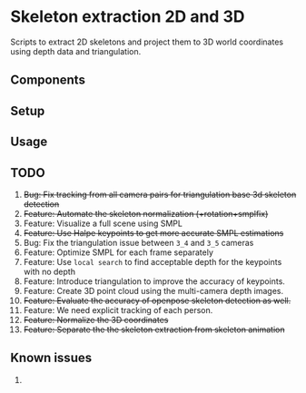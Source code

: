 # Skeleton extraction 2D and 3D

Scripts to extract 2D skeletons and project them to 3D world coordinates using depth data and triangulation.

## Components


## Setup


## Usage


## TODO

1. ~~Bug: Fix tracking from all camera pairs for triangulation base 3d skeleton detection~~
1. ~~Feature: Automate the skeleton normalization (+rotation+smplfix)~~
1. Feature: Visualize a full scene using SMPL
1. ~~Feature: Use Halpe keypoints to get more accurate SMPL estimations~~
1. Bug: Fix the triangulation issue between `3_4` and `3_5` cameras
1. Feature: Optimize SMPL for each frame separately
1. Feature: Use `local search` to find acceptable depth for the keypoints with no depth
1. Feature: Introduce triangulation to improve the accuracy of keypoints.
1. Feature: Create 3D point cloud using the multi-camera depth images.
1. ~~Feature: Evaluate the accuracy of openpose skeleton detection as well.~~
1. Feature: We need explicit tracking of each person.
1. ~~Feature: Normalize the 3D coordinates~~
1. ~~Feature: Separate the the skeleton extraction from skeleton animation~~


## Known issues

1.
